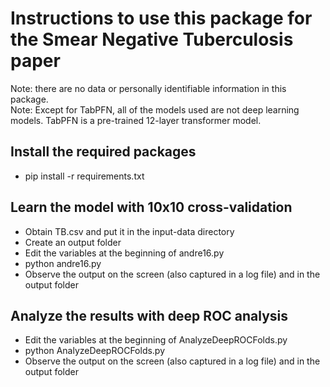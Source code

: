 # Instructions to use this package for the Smear Negative Tuberculosis paper

Note: there are no data or personally identifiable information in this package.  
Note: Except for TabPFN, all of the models used are not deep learning models.
TabPFN is a pre-trained 12-layer transformer model.

## Install the required packages
- pip install -r requirements.txt

## Learn the model with 10x10 cross-validation
- Obtain TB.csv and put it in the input-data directory
- Create an output folder
- Edit the variables at the beginning of andre16.py
- python andre16.py
- Observe the output on the screen (also captured in a log file) and in the output folder

## Analyze the results with deep ROC analysis
- Edit the variables at the beginning of AnalyzeDeepROCFolds.py
- python AnalyzeDeepROCFolds.py
- Observe the output on the screen (also captured in a log file) and in the output folder
